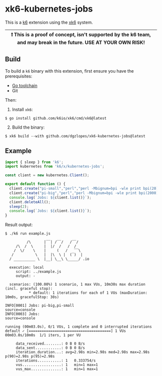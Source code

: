 # xk6-kubernetes-jobs

This is a [k6](https://go.k6.io/k6) extension using the [xk6](https://github.com/k6io/xk6) system.

| :exclamation: This is a proof of concept, isn't supported by the k6 team, and may break in the future. USE AT YOUR OWN RISK! |
|------|

## Build

To build a `k6` binary with this extension, first ensure you have the prerequisites:

- [Go toolchain](https://go101.org/article/go-toolchain.html)
- Git

Then:

1. Install `xk6`:
  ```shell
  $ go install github.com/k6io/xk6/cmd/xk6@latest
  ```

2. Build the binary:
  ```shell
  $ xk6 build --with github.com/dgzlopes/xk6-kubernetes-jobs@latest
  ```

## Example

```javascript
import { sleep } from 'k6';
import kubernetes from 'k6/x/kubernetes-jobs';

const client = new kubernetes.Client();

export default function () {
  client.create("pi-small","perl","perl -Mbignum=bpi -wle print bpi(20)")
  client.create("pi-big","perl","perl -Mbignum=bpi -wle print bpi(2000)")
  console.log(`Jobs: ${client.list()}`);
  client.deleteAll();
  sleep(2);
  console.log(`Jobs: ${client.list()}`);
}
```

Result output:

```
$ ./k6 run example.js

          /\      |‾‾| /‾‾/   /‾‾/   
     /\  /  \     |  |/  /   /  /    
    /  \/    \    |     (   /   ‾‾\  
   /          \   |  |\  \ |  (‾)  | 
  / __________ \  |__| \__\ \_____/ .io

  execution: local
     script: ../example.js
     output: -

  scenarios: (100.00%) 1 scenario, 1 max VUs, 10m30s max duration (incl. graceful stop):
           * default: 1 iterations for each of 1 VUs (maxDuration: 10m0s, gracefulStop: 30s)

INFO[0001] Jobs: pi-big,pi-small                         source=console
INFO[0003] Jobs:                                         source=console

running (00m03.0s), 0/1 VUs, 1 complete and 0 interrupted iterations
default ✓ [======================================] 1 VUs  00m03.0s/10m0s  1/1 iters, 1 per VU

     data_received........: 0 B 0 B/s
     data_sent............: 0 B 0 B/s
     iteration_duration...: avg=2.98s min=2.98s med=2.98s max=2.98s p(90)=2.98s p(95)=2.98s
     iterations...........: 1   0.333754/s
     vus..................: 1   min=1 max=1
     vus_max..............: 1   min=1 max=1
```
